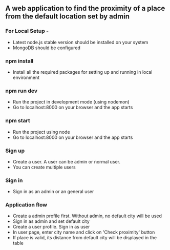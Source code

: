 ## A web application to find the proximity of a place from the default location set by admin

### For Local Setup -

- Latest node.js stable version should be installed on your system
- MongoDB should be configured

### npm install

- Install all the required packages for setting up and running in local environment

### npm run dev

- Run the project in development mode (using nodemon)
- Go to localhost:8000 on your browser and the app starts

### npm start

- Run the project using node
- Go to localhost:8000 on your browser and the app starts

### Sign up

- Create a user. A user can be admin or normal user.
- You can create multiple users

### Sign in

- Sign in as an admin or an general user

### Application flow

- Create a admin profile first. Without admin, no default city will be used
- Sign in as admin and set default city
- Create a user profile. Sign in as user
- In user page, enter city name and click on 'Check proximity' button
- If place is valid, its distance from default city will be displayed in the table

